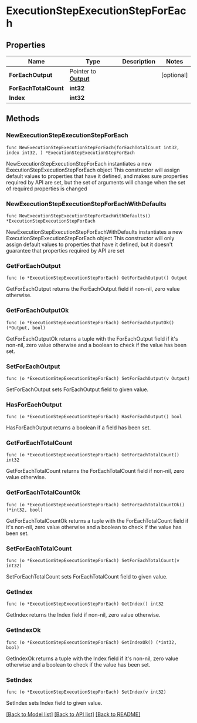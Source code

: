 # ExecutionStepExecutionStepForEach

## Properties

Name | Type | Description | Notes
------------ | ------------- | ------------- | -------------
**ForEachOutput** | Pointer to [**Output**](Output.md) |  | [optional] 
**ForEachTotalCount** | **int32** |  | 
**Index** | **int32** |  | 

## Methods

### NewExecutionStepExecutionStepForEach

`func NewExecutionStepExecutionStepForEach(forEachTotalCount int32, index int32, ) *ExecutionStepExecutionStepForEach`

NewExecutionStepExecutionStepForEach instantiates a new ExecutionStepExecutionStepForEach object
This constructor will assign default values to properties that have it defined,
and makes sure properties required by API are set, but the set of arguments
will change when the set of required properties is changed

### NewExecutionStepExecutionStepForEachWithDefaults

`func NewExecutionStepExecutionStepForEachWithDefaults() *ExecutionStepExecutionStepForEach`

NewExecutionStepExecutionStepForEachWithDefaults instantiates a new ExecutionStepExecutionStepForEach object
This constructor will only assign default values to properties that have it defined,
but it doesn't guarantee that properties required by API are set

### GetForEachOutput

`func (o *ExecutionStepExecutionStepForEach) GetForEachOutput() Output`

GetForEachOutput returns the ForEachOutput field if non-nil, zero value otherwise.

### GetForEachOutputOk

`func (o *ExecutionStepExecutionStepForEach) GetForEachOutputOk() (*Output, bool)`

GetForEachOutputOk returns a tuple with the ForEachOutput field if it's non-nil, zero value otherwise
and a boolean to check if the value has been set.

### SetForEachOutput

`func (o *ExecutionStepExecutionStepForEach) SetForEachOutput(v Output)`

SetForEachOutput sets ForEachOutput field to given value.

### HasForEachOutput

`func (o *ExecutionStepExecutionStepForEach) HasForEachOutput() bool`

HasForEachOutput returns a boolean if a field has been set.

### GetForEachTotalCount

`func (o *ExecutionStepExecutionStepForEach) GetForEachTotalCount() int32`

GetForEachTotalCount returns the ForEachTotalCount field if non-nil, zero value otherwise.

### GetForEachTotalCountOk

`func (o *ExecutionStepExecutionStepForEach) GetForEachTotalCountOk() (*int32, bool)`

GetForEachTotalCountOk returns a tuple with the ForEachTotalCount field if it's non-nil, zero value otherwise
and a boolean to check if the value has been set.

### SetForEachTotalCount

`func (o *ExecutionStepExecutionStepForEach) SetForEachTotalCount(v int32)`

SetForEachTotalCount sets ForEachTotalCount field to given value.


### GetIndex

`func (o *ExecutionStepExecutionStepForEach) GetIndex() int32`

GetIndex returns the Index field if non-nil, zero value otherwise.

### GetIndexOk

`func (o *ExecutionStepExecutionStepForEach) GetIndexOk() (*int32, bool)`

GetIndexOk returns a tuple with the Index field if it's non-nil, zero value otherwise
and a boolean to check if the value has been set.

### SetIndex

`func (o *ExecutionStepExecutionStepForEach) SetIndex(v int32)`

SetIndex sets Index field to given value.



[[Back to Model list]](../README.md#documentation-for-models) [[Back to API list]](../README.md#documentation-for-api-endpoints) [[Back to README]](../README.md)


